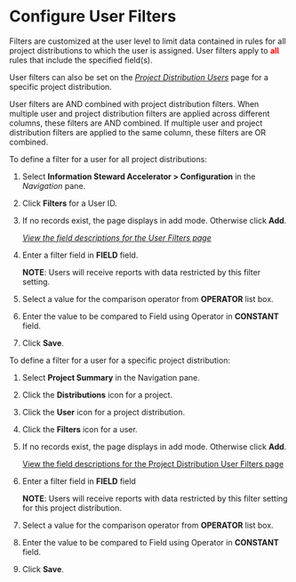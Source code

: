 # Configure User Filters

Filters are customized at the user level to limit data contained in
rules for all project distributions to which the user is assigned. User
filters apply to
**<span class="underline"><span style="color: #ff0000;">all</span></span>**
rules that include the specified field(s).

User filters can also be set on the
<span style="font-style: italic;">[Project Distribution
Users](../Page_Desc/Project_Distribution_Users)</span> page for a
specific project distribution.

User filters are AND combined with project distribution filters. When
multiple user and project distribution filters are applied across
different columns, these filters are AND combined. If multiple user and
project distribution filters are applied to the same column, these
filters are OR combined.

To define a filter for a user for all project distributions:

1.  Select <span style="font-weight: bold;">Information Steward
    Accelerator \> </span>**Configuration** in the *Navigation* pane.

2.  Click **Filters** for a User ID.

3.  If no records exist, the page displays in add mode. Otherwise click
    <span style="font-weight: bold;">Add</span>.
    
    *[View the field descriptions for the User Filters
    page](User_Filters_ISA)*

4.  Enter a filter field in **FIELD** field.
    
    **NOTE**: Users will receive reports with data restricted by this
    filter setting.

5.  Select a value for the comparison operator from **OPERATOR** list
    box.

6.  Enter the value to be compared to Field using Operator in
    **CONSTANT** field.

7.  Click **Save**.

To define a filter for a user for a specific project distribution:

1.  Select **Project Summary** in the Navigation pane.

2.  Click the **Distributions** icon for a project.

3.  Click the **User** icon for a project distribution.

4.  Click the **Filters** icon for a user.

5.  If no records exist, the page displays in add mode. Otherwise click
    **Add**.
    
    [View the field descriptions for the Project Distribution User
    Filters page](../Page_Desc/Project_Distribution_User_Filters)

6.  Enter a filter field in **FIELD** field
    
    **NOTE**: Users will receive reports with data restricted by this
    filter setting for this project distribution.

7.  Select a value for the comparison operator from **OPERATOR** list
    box.

8.  Enter the value to be compared to Field using Operator in
    **CONSTANT** field.

9.  Click **Save**.
